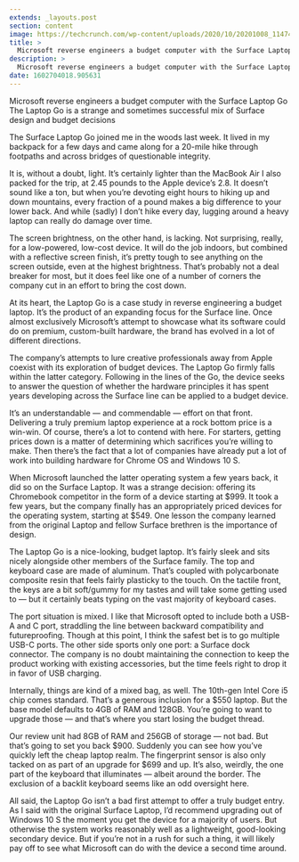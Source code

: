 ```yaml
--- 
extends: _layouts.post 
section: content 
image: https://techcrunch.com/wp-content/uploads/2020/10/20201008_114740.jpg?w=533 
title: > 
  Microsoft reverse engineers a budget computer with the Surface Laptop Go – TechCrunch 
description: > 
  Microsoft reverse engineers a budget computer with the Surface Laptop Go The Laptop Go is a strange and sometimes successful mix of Surface design and budget decisionsThe Surface Laptop Go joined me in the woods last week.At its heart, the Laptop Go is a case study in reverse engineering a budget laptop.One lesson the company learned from the original Laptop and fellow Surface brethren is the importance of design.The Laptop Go is a nice-looking, budget laptop.As I said with the original Surface Laptop, I’d recommend upgrading out of Windows 10 S the moment you get the device for a majority of users. 
date: 1602704018.905631 
--- 
```

Microsoft reverse engineers a budget computer with the Surface Laptop Go The Laptop Go is a strange and sometimes successful mix of Surface design and budget decisions

The Surface Laptop Go joined me in the woods last week. It lived in my backpack for a few days and came along for a 20-mile hike through footpaths and across bridges of questionable integrity.

It is, without a doubt, light. It’s certainly lighter than the MacBook Air I also packed for the trip, at 2.45 pounds to the Apple device’s 2.8. It doesn’t sound like a ton, but when you’re devoting eight hours to hiking up and down mountains, every fraction of a pound makes a big difference to your lower back. And while (sadly) I don’t hike every day, lugging around a heavy laptop can really do damage over time.

The screen brightness, on the other hand, is lacking. Not surprising, really, for a low-powered, low-cost device. It will do the job indoors, but combined with a reflective screen finish, it’s pretty tough to see anything on the screen outside, even at the highest brightness. That’s probably not a deal breaker for most, but it does feel like one of a number of corners the company cut in an effort to bring the cost down.

At its heart, the Laptop Go is a case study in reverse engineering a budget laptop. It’s the product of an expanding focus for the Surface line. Once almost exclusively Microsoft’s attempt to showcase what its software could do on premium, custom-built hardware, the brand has evolved in a lot of different directions.

The company’s attempts to lure creative professionals away from Apple coexist with its exploration of budget devices. The Laptop Go firmly falls within the latter category. Following in the lines of the Go, the device seeks to answer the question of whether the hardware principles it has spent years developing across the Surface line can be applied to a budget device.

It’s an understandable — and commendable — effort on that front. Delivering a truly premium laptop experience at a rock bottom price is a win-win. Of course, there’s a lot to contend with here. For starters, getting prices down is a matter of determining which sacrifices you’re willing to make. Then there’s the fact that a lot of companies have already put a lot of work into building hardware for Chrome OS and Windows 10 S.

When Microsoft launched the latter operating system a few years back, it did so on the Surface Laptop. It was a strange decision: offering its Chromebook competitor in the form of a device starting at $999. It took a few years, but the company finally has an appropriately priced devices for the operating system, starting at $549. One lesson the company learned from the original Laptop and fellow Surface brethren is the importance of design.

The Laptop Go is a nice-looking, budget laptop. It’s fairly sleek and sits nicely alongside other members of the Surface family. The top and keyboard case are made of aluminum. That’s coupled with polycarbonate composite resin that feels fairly plasticky to the touch. On the tactile front, the keys are a bit soft/gummy for my tastes and will take some getting used to — but it certainly beats typing on the vast majority of keyboard cases.

The port situation is mixed. I like that Microsoft opted to include both a USB-A and C port, straddling the line between backward compatibility and futureproofing. Though at this point, I think the safest bet is to go multiple USB-C ports. The other side sports only one port: a Surface dock connector. The company is no doubt maintaining the connection to keep the product working with existing accessories, but the time feels right to drop it in favor of USB charging.

Internally, things are kind of a mixed bag, as well. The 10th-gen Intel Core i5 chip comes standard. That’s a generous inclusion for a $550 laptop. But the base model defaults to 4GB of RAM and 128GB. You’re going to want to upgrade those — and that’s where you start losing the budget thread.

Our review unit had 8GB of RAM and 256GB of storage — not bad. But that’s going to set you back $900. Suddenly you can see how you’ve quickly left the cheap laptop realm. The fingerprint sensor is also only tacked on as part of an upgrade for $699 and up. It’s also, weirdly, the one part of the keyboard that illuminates — albeit around the border. The exclusion of a backlit keyboard seems like an odd oversight here.

All said, the Laptop Go isn’t a bad first attempt to offer a truly budget entry. As I said with the original Surface Laptop, I’d recommend upgrading out of Windows 10 S the moment you get the device for a majority of users. But otherwise the system works reasonably well as a lightweight, good-looking secondary device. But if you’re not in a rush for such a thing, it will likely pay off to see what Microsoft can do with the device a second time around.